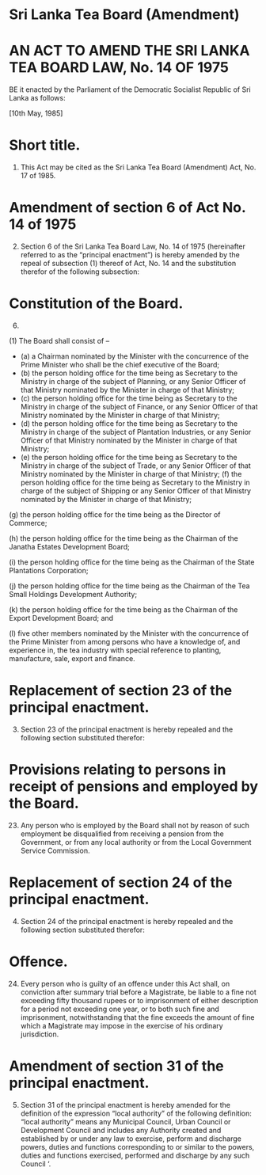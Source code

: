 # Sri Lanka Tea Board (Amendment)

# AN ACT TO AMEND THE SRI LANKA TEA BOARD LAW, No. 14 OF 1975

BE it enacted by the Parliament of the Democratic Socialist Republic of Sri Lanka as follows:

[10th May, 1985]

# Short title.

1. This Act may be cited as the Sri Lanka Tea Board (Amendment) Act, No. 17 of 1985.

# Amendment of section 6 of Act No. 14 of 1975

2. Section 6 of the Sri Lanka Tea Board Law, No. 14 of 1975 (hereinafter referred to as the “principal enactment”) is hereby amended by the repeal of subsection (1) thereof of Act, No. 14 and the substitution therefor of the following subsection:

# Constitution of the Board.

6.

(1) The Board shall consist of –

- (a) a Chairman nominated by the Minister with the concurrence of the Prime Minister who shall be the chief executive of the Board;
- (b) the person holding office for the time being as Secretary to the Ministry in charge of the subject of Planning, or any Senior Officer of that Ministry nominated by the Minister in charge of that Ministry;
- (c) the person holding office for the time being as Secretary to the Ministry in charge of the subject of Finance, or any Senior Officer of that Ministry nominated by the Minister in charge of that Ministry;
- (d) the person holding office for the time being as Secretary to the Ministry in charge of the subject of Plantation Industries, or any Senior Officer of that Ministry nominated by the Minister in charge of that Ministry;
- (e) the person holding office for the time being as Secretary to the Ministry in charge of the subject of Trade, or any Senior Officer of that Ministry nominated by the Minister in charge of that Ministry;
(f) the person holding office for the time being as Secretary to the Ministry in charge of the subject of Shipping or any Senior Officer of that Ministry nominated by the Minister in charge of that Ministry;

(g) the person holding office for the time being as the Director of Commerce;

(h) the person holding office for the time being as the Chairman of the Janatha Estates Development Board;

(i) the person holding office for the time being as the Chairman of the State Plantations Corporation;

(j) the person holding office for the time being as the Chairman of the Tea Small Holdings Development Authority;

(k) the person holding office for the time being as the Chairman of the Export Development Board; and

(l) five other members nominated by the Minister with the concurrence of the Prime Minister from among persons who have a knowledge of, and experience in, the tea industry with special reference to planting, manufacture, sale, export and finance.

# Replacement of section 23 of the principal enactment.

3. Section 23 of the principal enactment is hereby repealed and the following section substituted therefor:

# Provisions relating to persons in receipt of pensions and employed by the Board.

23. Any person who is employed by the Board shall not by reason of such employment be disqualified from receiving a pension from the Government, or from any local authority or from the Local Government Service Commission.

# Replacement of section 24 of the principal enactment.

4. Section 24 of the principal enactment is hereby repealed and the following section substituted therefor:

# Offence.

24. Every person who is guilty of an offence under this Act shall, on conviction after summary trial before a Magistrate, be liable to a fine not exceeding fifty thousand rupees or to imprisonment of either description for a period not exceeding one year, or to both such fine and imprisonment, notwithstanding that the fine exceeds the amount of fine which a Magistrate may impose in the exercise of his ordinary jurisdiction.

# Amendment of section 31 of the principal enactment.

5. Section 31 of the principal enactment is hereby amended for the definition of the expression “local authority” of the following definition:
“local authority” means any Municipal Council, Urban Council or Development Council and includes any Authority created and established by or under any law to exercise, perform and discharge powers, duties and functions corresponding to or similar to the powers, duties and functions exercised, performed and discharge by any such Council ‘.